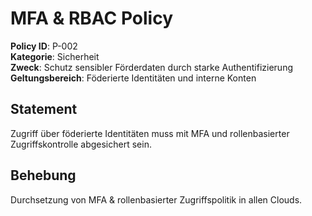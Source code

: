 # MFA & RBAC Policy

**Policy ID**: P-002  
**Kategorie**: Sicherheit  
**Zweck**: Schutz sensibler Förderdaten durch starke Authentifizierung  
**Geltungsbereich**: Föderierte Identitäten und interne Konten

## Statement
Zugriff über föderierte Identitäten muss mit MFA und rollenbasierter Zugriffskontrolle abgesichert sein.

## Behebung
Durchsetzung von MFA & rollenbasierter Zugriffspolitik in allen Clouds.
